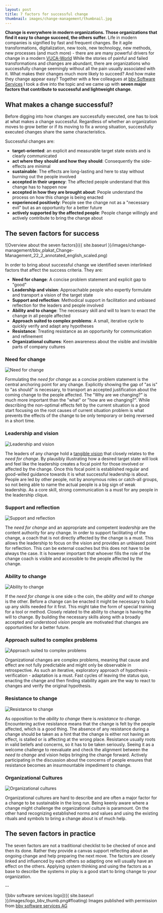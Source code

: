 ```yaml
---
layout: post
title: 7 factors for successful change 
thumbnail: images/change-management/thumbnail.jpg
---
```


**Change is everywhere in modern organizations. Those organizations that find it easy to change succeed, the others suffer.**
Life in modern companies is signified by fast and frequent changes. Be it agile transformations, digitalization, new tools, new technology, new methods, new processes (and much more) - there are are many powerful drivers for change in a modern [VUCA-World](https://en.wikipedia.org/wiki/Volatility%2C_uncertainty%2C_complexity_and_ambiguity)
While the stories of painful and failed transformations and changes are abundant, there are organizations who successfully change seemingly without all the pain usually associated with it. What makes their changes much more likely to succeed? And how make they change appear easy? 
Together with a few colleagues at [bbv Software Services](https://www.bbv.ch) I took a dive into the topic and we came up with **seven major factors that contribute to successful and lightweight change**. 

## What makes a change successful?

Before digging into how changes are successfully executed, one has to look at what makes a change successful. Regardless of whether an organization moves to grow better or if its moving to fix a wrong situation, successfully executed changes share the same characteristics.

Successful changes are: 

* **target-oriented**: an explicit and measurable target state exists and is clearly communicated
* **act where they should and how they should**: Consequently the side-effects are minimal
* **sustainable**: The effects are long-lasting and here to stay without burning out the people involved
* **accepted in their urgency**: The affected people understand that this change has to happen now
* **accepted in how they are brought about**: People understand the process on how this change is being enacted
* **experienced positively**: People see the change not as a "necessary evil" but as an opportunity for a better future
* **actively supported by the affected people**: People change willingly and actively contribute to bring the change about

## The seven factors for success

![Overview about the seven factors]({{ site.baseurl }}/images/change-management/bbv_plakat_Change-Management_22_2_annotated_english_scaled.png)

In order to bring about successful change we identified seven interlinked factors that affect the success criteria. They are:

* **Need for change**: A concise problem statement and explicit gap to "good" 
* **Leadership and vision**: Approachable people who expertly formulate and transport a vision of the target state
* **Support and reflection**: Methodical support in facilitation and unbiased reflection for the leaders and people involved
* **Ability and to change**: The necessary skill and will to learn to enact the change in all people affected
* **Approach suited to complex problems**: A small, iterative cycle to quickly verify and adapt any hypotheses
* **Resistance**: Treating resistance as an opportunity for communication and refinement 
* **Organizational cultures**: Keen awareness about the visible and invisible parts of company cultures

### Need for change

![Need for change]({{site.baseurl}}/images/change-management/Veraenderungsbedarf.jpg#smallFloating)

Formulating the *need for change* as a concise problem statement is the central anchoring point for any change.
Explicitly showing the gap of "as is" to "as should" is necessary, to transport an accepted justification about the coming change to the people affected. The "Why are we changing?" is much more important than the "what" or "how are we changing?". 
While describing the non-optimal effects felt by the current situation is a good start focusing on the root causes of current situation problem is what prevents the effects of the change to be only temporary or being reversed in a short time.   

### Leadership and vision

![Leadership and vision]({{site.baseurl}}/images/change-management/Fuehrung.jpg#smallFloating)

The leaders of any change hold a [tangible vision]({{site.base_url}}/a-good-product-vision) that closely relates to the *need for change*. 
By plausibly illustrating how a desired target state will look and feel like the leadership creates a focal point for those involved or affected by the change. Once this focal point is established regular and good-willed guidance towards it is what successful leadership is about. 
People are led by other people, not by anonymous roles or catch-all groups, so not being able to name the actual people is a big sign of weak leadership. As a core skill, strong communication is a must for any people in the leadership clique.   


### Support and reflection

![Support and reflection]({{site.baseurl}}/images/change-management/Unterstuetzung.jpg#smallFloating)

The *need for change* and an appropriate and competent *leadership* are the content authority for any change. In order to support facilitating of the change, a coach that is not directly affected by the change is a must. This allows the leadership to focus on the vision and provides an unbiased point for reflection. This can be external coaches but this does not have to be always the case. It is however important that whoever fills the role of the change coach is visible and accessible to the people affected by the change. 

### Ability to change

![Ability to change]({{site.baseurl}}/images/change-management/Veraenderungsfaehigkeit.jpg#smallFloating)

If the *need for change* is one side o the coin, the *ability and will to change* is the other. Before a change can be enacted it might be necessary to build up any skills needed for it first. This might take the form of special training for a tool or method. Closely related to the ability to change is having the will to change. By building the necessary skills along with a broadly accepted and understood *vision* people are motivated that changes are opportunities for a better future. 

### Approach suited to complex problems 

![Approach suited to complex problems]({{site.baseurl}}/images/change-management/Vorgehen.jpg#smallFloating)

Organizational changes are complex problems, meaning that cause and effect are not fully predictable and might only be observable in retrospective. As such an iterative, exploratory approach of hypothesis - verification - adaptation is a must. 
Fast cycles of leaving the status quo, enacting the change and then finding stability again are the way to react to changes and verify the original hypothesis.

### Resistance to change

![Resistance to change]({{site.baseurl}}/images/change-management/Widerstand.jpg#smallFloating)

As opposition to the *ability to change* there is *resistance to change*. Encountering active resistance means that the change is felt by the people affected, which is a good thing. The absence of any resistance during a change should be taken as a hint that the change is either not having an effect, is stalled or is affecting at the wrong place. 
Resistance usually roots in valid beliefs and concerns, so it has to be taken seriously. Seeing it as a welcome challenge to reevaluate and check the alignment between the *need to change* and vision helps bringing the change forward. Actively participating in the discussion about the concerns of people ensures that resistance becomes an insurmountable impediment to change.

### Organizational Cultures

![Organizational cultures]({{site.baseurl}}/images/change-management/Kulturen.jpg#smallFloating)

Organizational cultures are hard to describe and are often a major factor for a change to be sustainable in the long run. Being keenly aware where a change might challenge the organizational culture is paramount. 
On the other hand recognizing established norms and values and using the existing rituals and symbols to bring a change about is of much help. 

## The seven factors in practice 

The seven factors are not a traditional checklist to be checked of once and then its done. Rather they provide a canvas support reflecting about an ongoing change and help preparing the next move. The factors are closely linked and influenced by each others so adapting one will usually have an effect on the others. Applying system thinking and using the factors as a base to describe the systems in play is a good start to bring change to your organization. 

--

![bbv software services logo]({{ site.baseurl }}/images/logo_bbv_thumb.png#floating) Images published with permission from [bbv software services AG](https://www.bbv.ch)

